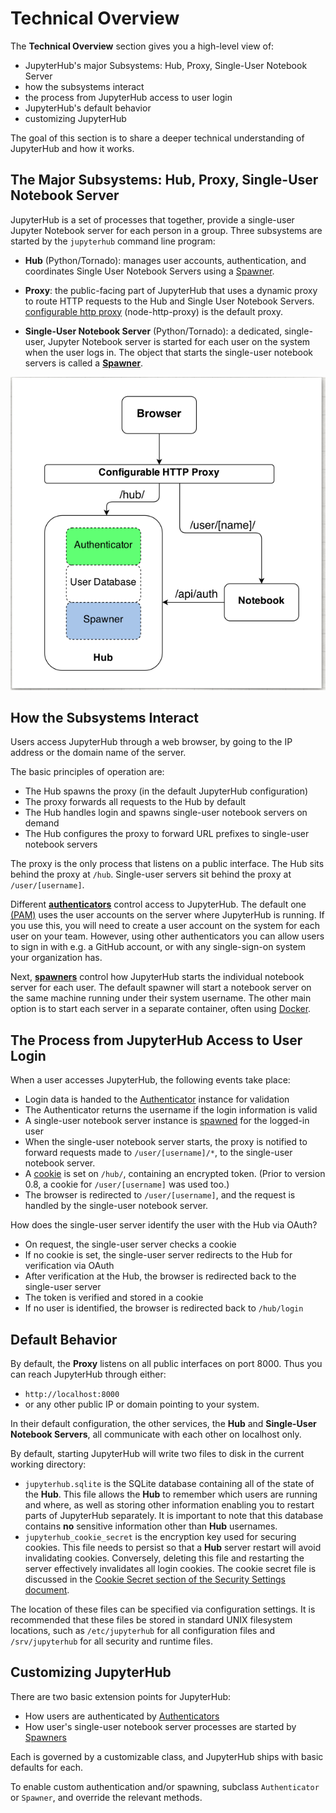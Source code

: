 # Technical Overview

The **Technical Overview** section gives you a high-level view of:

- JupyterHub's major Subsystems: Hub, Proxy, Single-User Notebook Server
- how the subsystems interact
- the process from JupyterHub access to user login
- JupyterHub's default behavior
- customizing JupyterHub

The goal of this section is to share a deeper technical understanding of
JupyterHub and how it works.

## The Major Subsystems: Hub, Proxy, Single-User Notebook Server

JupyterHub is a set of processes that together, provide a single-user Jupyter
Notebook server for each person in a group. Three subsystems are started
by the `jupyterhub` command line program:

- **Hub** (Python/Tornado): manages user accounts, authentication, and
  coordinates Single User Notebook Servers using a [Spawner](./spawners.md).

- **Proxy**: the public-facing part of JupyterHub that uses a dynamic proxy
  to route HTTP requests to the Hub and Single User Notebook Servers.
  [configurable http proxy](https://github.com/jupyterhub/configurable-http-proxy)
  (node-http-proxy) is the default proxy.

- **Single-User Notebook Server** (Python/Tornado): a dedicated,
  single-user, Jupyter Notebook server is started for each user on the system
  when the user logs in. The object that starts the single-user notebook
  servers is called a **[Spawner](./spawners.md)**.

![JupyterHub subsystems](../images/jhub-parts.png)

## How the Subsystems Interact

Users access JupyterHub through a web browser, by going to the IP address or
the domain name of the server.

The basic principles of operation are:

- The Hub spawns the proxy (in the default JupyterHub configuration)
- The proxy forwards all requests to the Hub by default
- The Hub handles login and spawns single-user notebook servers on demand
- The Hub configures the proxy to forward URL prefixes to single-user notebook
  servers

The proxy is the only process that listens on a public interface. The Hub sits
behind the proxy at `/hub`. Single-user servers sit behind the proxy at
`/user/[username]`.

Different **[authenticators](./authenticators.md)** control access
to JupyterHub. The default one [(PAM)](https://en.wikipedia.org/wiki/Pluggable_authentication_module) uses the user accounts on the server where
JupyterHub is running. If you use this, you will need to create a user account
on the system for each user on your team. However, using other authenticators you can
allow users to sign in with e.g. a GitHub account, or with any single-sign-on
system your organization has.

Next, **[spawners](./spawners.md)** control how JupyterHub starts
the individual notebook server for each user. The default spawner will
start a notebook server on the same machine running under their system username.
The other main option is to start each server in a separate container, often using [Docker](https://jupyterhub-dockerspawner.readthedocs.io/en/latest/).

## The Process from JupyterHub Access to User Login

When a user accesses JupyterHub, the following events take place:

- Login data is handed to the [Authenticator](./authenticators.md) instance for
  validation
- The Authenticator returns the username if the login information is valid
- A single-user notebook server instance is [spawned](./spawners.md) for the
  logged-in user
- When the single-user notebook server starts, the proxy is notified to forward
  requests made to `/user/[username]/*`, to the single-user notebook server.
- A [cookie](https://en.wikipedia.org/wiki/HTTP_cookie) is set on `/hub/`, containing an encrypted token. (Prior to version
  0.8, a cookie for `/user/[username]` was used too.)
- The browser is redirected to `/user/[username]`, and the request is handled by
  the single-user notebook server.

How does the single-user server identify the user with the Hub via OAuth?

- On request, the single-user server checks a cookie
- If no cookie is set, the single-user server redirects to the Hub for verification via OAuth
- After verification at the Hub, the browser is redirected back to the
  single-user server
- The token is verified and stored in a cookie
- If no user is identified, the browser is redirected back to `/hub/login`

## Default Behavior

By default, the **Proxy** listens on all public interfaces on port 8000.
Thus you can reach JupyterHub through either:

- `http://localhost:8000`
- or any other public IP or domain pointing to your system.

In their default configuration, the other services, the **Hub** and
**Single-User Notebook Servers**, all communicate with each other on localhost
only.

By default, starting JupyterHub will write two files to disk in the current
working directory:

- `jupyterhub.sqlite` is the SQLite database containing all of the state of the
  **Hub**. This file allows the **Hub** to remember which users are running and
  where, as well as storing other information enabling you to restart parts of
  JupyterHub separately. It is important to note that this database contains
  **no** sensitive information other than **Hub** usernames.
- `jupyterhub_cookie_secret` is the encryption key used for securing cookies.
  This file needs to persist so that a **Hub** server restart will avoid
  invalidating cookies. Conversely, deleting this file and restarting the server
  effectively invalidates all login cookies. The cookie secret file is discussed
  in the [Cookie Secret section of the Security Settings document](security-basics).

The location of these files can be specified via configuration settings. It is
recommended that these files be stored in standard UNIX filesystem locations,
such as `/etc/jupyterhub` for all configuration files and `/srv/jupyterhub` for
all security and runtime files.

## Customizing JupyterHub

There are two basic extension points for JupyterHub:

- How users are authenticated by [Authenticators](./authenticators.md)
- How user's single-user notebook server processes are started by
  [Spawners](./spawners.md)

Each is governed by a customizable class, and JupyterHub ships with basic
defaults for each.

To enable custom authentication and/or spawning, subclass `Authenticator` or
`Spawner`, and override the relevant methods.
